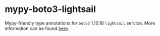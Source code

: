 # mypy-boto3-lightsail

Mypy-friendly type annotations for `boto3` 1.10.18 `lightsail` service.
More information can be found [here](https://github.com/vemel/mypy_boto3).